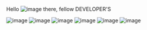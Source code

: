 Hello ![image](https://github.com/AmmrFX/AmmrFX/assets/55325468/b3292e43-252b-43c9-969b-a0295b2bda32) there, fellow DEVELOPER'S

![image](https://github.com/AmmrFX/AmmrFX/assets/55325468/0511f59d-72bb-40d3-8c64-e020df26a881) ![image](https://github.com/AmmrFX/AmmrFX/assets/55325468/f9894034-8d94-4024-9eed-7e75c5508b85) ![image](https://github.com/AmmrFX/AmmrFX/assets/55325468/28c828ae-2ea4-4d34-9139-5ab2bbc5bf34) ![image](https://github.com/AmmrFX/AmmrFX/assets/55325468/28623ba1-923d-4c25-8329-bac039f0dee5) ![image](https://github.com/AmmrFX/AmmrFX/assets/55325468/f5e19b16-a5a6-4d18-ad48-6697cc587847) ![image](https://github.com/AmmrFX/AmmrFX/assets/55325468/7010be6c-4685-4071-8e2e-73888e378ac3)






